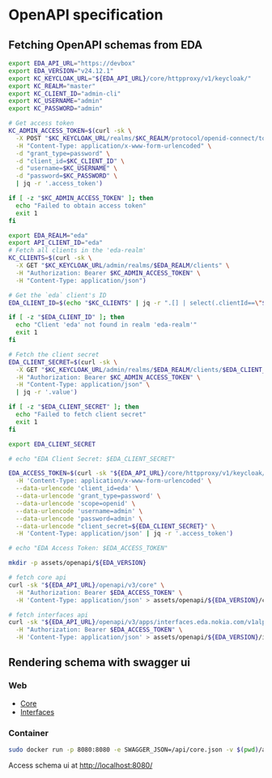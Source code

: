 # OpenAPI specification

## Fetching OpenAPI schemas from EDA

```bash
export EDA_API_URL="https://devbox"
export EDA_VERSION="v24.12.1"
export KC_KEYCLOAK_URL="${EDA_API_URL}/core/httpproxy/v1/keycloak/"
export KC_REALM="master"
export KC_CLIENT_ID="admin-cli"
export KC_USERNAME="admin"
export KC_PASSWORD="admin"

# Get access token
KC_ADMIN_ACCESS_TOKEN=$(curl -sk \
  -X POST "$KC_KEYCLOAK_URL/realms/$KC_REALM/protocol/openid-connect/token" \
  -H "Content-Type: application/x-www-form-urlencoded" \
  -d "grant_type=password" \
  -d "client_id=$KC_CLIENT_ID" \
  -d "username=$KC_USERNAME" \
  -d "password=$KC_PASSWORD" \
  | jq -r '.access_token')

if [ -z "$KC_ADMIN_ACCESS_TOKEN" ]; then
  echo "Failed to obtain access token"
  exit 1
fi

export EDA_REALM="eda"
export API_CLIENT_ID="eda"
# Fetch all clients in the 'eda-realm'
KC_CLIENTS=$(curl -sk \
  -X GET "$KC_KEYCLOAK_URL/admin/realms/$EDA_REALM/clients" \
  -H "Authorization: Bearer $KC_ADMIN_ACCESS_TOKEN" \
  -H "Content-Type: application/json")

# Get the `eda` client's ID
EDA_CLIENT_ID=$(echo "$KC_CLIENTS" | jq -r ".[] | select(.clientId==\"${API_CLIENT_ID}\") | .id")

if [ -z "$EDA_CLIENT_ID" ]; then
  echo "Client 'eda' not found in realm 'eda-realm'"
  exit 1
fi

# Fetch the client secret
EDA_CLIENT_SECRET=$(curl -sk \
  -X GET "$KC_KEYCLOAK_URL/admin/realms/$EDA_REALM/clients/$EDA_CLIENT_ID/client-secret" \
  -H "Authorization: Bearer $KC_ADMIN_ACCESS_TOKEN" \
  -H "Content-Type: application/json" \
  | jq -r '.value')

if [ -z "$EDA_CLIENT_SECRET" ]; then
  echo "Failed to fetch client secret"
  exit 1
fi

export EDA_CLIENT_SECRET

# echo "EDA Client Secret: $EDA_CLIENT_SECRET"

EDA_ACCESS_TOKEN=$(curl -sk "${EDA_API_URL}/core/httpproxy/v1/keycloak/realms/${EDA_REALM}/protocol/openid-connect/token" \
  -H 'Content-Type: application/x-www-form-urlencoded' \
  --data-urlencode 'client_id=eda' \
  --data-urlencode 'grant_type=password' \
  --data-urlencode 'scope=openid' \
  --data-urlencode 'username=admin' \
  --data-urlencode 'password=admin' \
  --data-urlencode "client_secret=${EDA_CLIENT_SECRET}" \
  -H 'Content-Type: application/json' | jq -r '.access_token')

# echo "EDA Access Token: $EDA_ACCESS_TOKEN"

mkdir -p assets/openapi/${EDA_VERSION}

# fetch core api
curl -sk "${EDA_API_URL}/openapi/v3/core" \
  -H "Authorization: Bearer $EDA_ACCESS_TOKEN" \
  -H 'Content-Type: application/json' > assets/openapi/${EDA_VERSION}/core.json

# fetch interfaces api
curl -sk "${EDA_API_URL}/openapi/v3/apps/interfaces.eda.nokia.com/v1alpha1" \
  -H "Authorization: Bearer $EDA_ACCESS_TOKEN" \
  -H 'Content-Type: application/json' > assets/openapi/${EDA_VERSION}/interfaces.json
```

## Rendering schema with swagger ui

### Web

* [Core](https://rest.wiki/?https://raw.githubusercontent.com/eda-labs/clab-connector/refs/heads/main/assets/openapi/v24.12.1/core.json)
* [Interfaces](https://rest.wiki/?https://raw.githubusercontent.com/eda-labs/clab-connector/refs/heads/main/assets/openapi/v24.12.1/interfaces.json)

### Container

```bash
sudo docker run -p 8080:8080 -e SWAGGER_JSON=/api/core.json -v $(pwd)/assets/openapi/v24.12.1:/api swaggerapi/swagger-ui
```

Access schema ui at <http://localhost:8080/>
